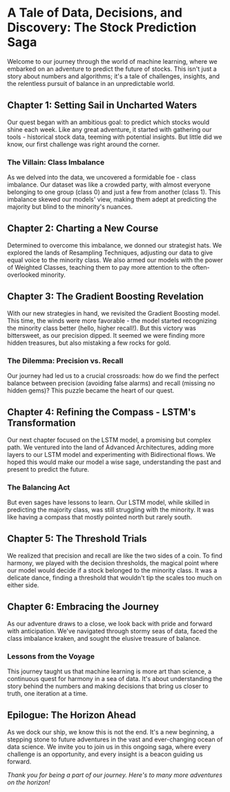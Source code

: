 # A Tale of Data, Decisions, and Discovery: The Stock Prediction Saga

Welcome to our journey through the world of machine learning, where we embarked on an adventure to predict the future of stocks. This isn't just a story about numbers and algorithms; it's a tale of challenges, insights, and the relentless pursuit of balance in an unpredictable world.

## Chapter 1: Setting Sail in Uncharted Waters
Our quest began with an ambitious goal: to predict which stocks would shine each week. Like any great adventure, it started with gathering our tools - historical stock data, teeming with potential insights. But little did we know, our first challenge was right around the corner.

### The Villain: Class Imbalance
As we delved into the data, we uncovered a formidable foe - class imbalance. Our dataset was like a crowded party, with almost everyone belonging to one group (class 0) and just a few from another (class 1). This imbalance skewed our models' view, making them adept at predicting the majority but blind to the minority's nuances.

## Chapter 2: Charting a New Course
Determined to overcome this imbalance, we donned our strategist hats. We explored the lands of Resampling Techniques, adjusting our data to give equal voice to the minority class. We also armed our models with the power of Weighted Classes, teaching them to pay more attention to the often-overlooked minority.

## Chapter 3: The Gradient Boosting Revelation
With our new strategies in hand, we revisited the Gradient Boosting model. This time, the winds were more favorable - the model started recognizing the minority class better (hello, higher recall!). But this victory was bittersweet, as our precision dipped. It seemed we were finding more hidden treasures, but also mistaking a few rocks for gold.

### The Dilemma: Precision vs. Recall
Our journey had led us to a crucial crossroads: how do we find the perfect balance between precision (avoiding false alarms) and recall (missing no hidden gems)? This puzzle became the heart of our quest.

## Chapter 4: Refining the Compass - LSTM's Transformation
Our next chapter focused on the LSTM model, a promising but complex path. We ventured into the land of Advanced Architectures, adding more layers to our LSTM model and experimenting with Bidirectional flows. We hoped this would make our model a wise sage, understanding the past and present to predict the future.

### The Balancing Act
But even sages have lessons to learn. Our LSTM model, while skilled in predicting the majority class, was still struggling with the minority. It was like having a compass that mostly pointed north but rarely south.

## Chapter 5: The Threshold Trials
We realized that precision and recall are like the two sides of a coin. To find harmony, we played with the decision thresholds, the magical point where our model would decide if a stock belonged to the minority class. It was a delicate dance, finding a threshold that wouldn't tip the scales too much on either side.

## Chapter 6: Embracing the Journey
As our adventure draws to a close, we look back with pride and forward with anticipation. We've navigated through stormy seas of data, faced the class imbalance kraken, and sought the elusive treasure of balance.

### Lessons from the Voyage
This journey taught us that machine learning is more art than science, a continuous quest for harmony in a sea of data. It's about understanding the story behind the numbers and making decisions that bring us closer to truth, one iteration at a time.

## Epilogue: The Horizon Ahead
As we dock our ship, we know this is not the end. It's a new beginning, a stepping stone to future adventures in the vast and ever-changing ocean of data science. We invite you to join us in this ongoing saga, where every challenge is an opportunity, and every insight is a beacon guiding us forward.

*Thank you for being a part of our journey. Here's to many more adventures on the horizon!*
